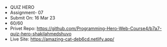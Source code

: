 * QUIZ HERO
* Assignment- 07
* Submit On: 16 Mar 23
* 60/60
* Privet Repo: https://github.com/Programming-Hero-Web-Course4/b7a7-quiz-hero-shakilahmedshuvo
* Live Site: https://amazing-cat-deb6cd.netlify.app/